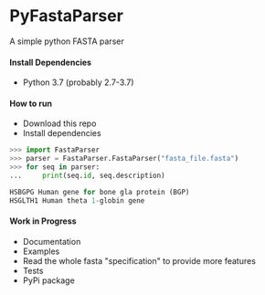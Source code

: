 # PyFastaParser
A simple python FASTA parser

#### Install Dependencies
* Python 3.7 (probably 2.7-3.7)

#### How to run
* Download this repo
* Install dependencies

```Python
>>> import FastaParser
>>> parser = FastaParser.FastaParser("fasta_file.fasta")
>>> for seq in parser:
...     print(seq.id, seq.description)

HSBGPG Human gene for bone gla protein (BGP)
HSGLTH1 Human theta 1-globin gene
```

#### Work in Progress
* Documentation
* Examples
* Read the whole fasta "specification" to provide more features
* Tests
* PyPi package
